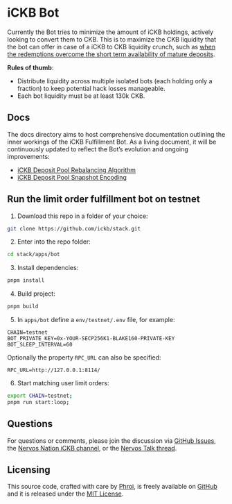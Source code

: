 # iCKB Bot

Currently the Bot tries to minimize the amount of iCKB holdings, actively looking to convert them to CKB. This is to maximize the CKB liquidity that the bot can offer in case of a iCKB to CKB liquidity crunch, such as [when the redemptions overcome the short term availability of mature deposits](https://talk.nervos.org/t/dis-ickb-dckb-rescuer-funding-proposal-non-coding-expenses/8369/14).

**Rules of thumb**:

- Distribute liquidity across multiple isolated bots (each holding only a fraction) to keep potential hack losses manageable.
- Each bot liquidity must be at least 130k CKB.

## Docs

The docs directory aims to host comprehensive documentation outlining the inner workings of the iCKB Fulfillment Bot. As a living document, it will be continuously updated to reflect the Bot’s evolution and ongoing improvements:

- [iCKB Deposit Pool Rebalancing Algorithm](pool_rebalancing.md)
- [iCKB Deposit Pool Snapshot Encoding](pool_snapshot.md)

## Run the limit order fulfillment bot on testnet

1. Download this repo in a folder of your choice:  

```bash
git clone https://github.com/ickb/stack.git
```

2. Enter into the repo folder:

```bash
cd stack/apps/bot
```

3. Install dependencies:

```bash
pnpm install
```

4. Build project:

```bash
pnpm build
```

5. In `apps/bot` define a `env/testnet/.env` file, for example:

```
CHAIN=testnet
BOT_PRIVATE_KEY=0x-YOUR-SECP256K1-BLAKE160-PRIVATE-KEY
BOT_SLEEP_INTERVAL=60
```

Optionally the property `RPC_URL` can also be specified:

```
RPC_URL=http://127.0.0.1:8114/
```

6. Start matching user limit orders:

```bash
export CHAIN=testnet;
pnpm run start:loop;
```

## Questions

For questions or comments, please join the discussion via [GitHub Issues](https://github.com/ickb/stack/issues), the [Nervos Nation iCKB channel](https://t.me/NervosNation/307406/378182), or the [Nervos Talk thread](https://talk.nervos.org/t/dis-ickb-dckb-rescuer-funding-proposal-non-coding-expenses/8369).


## Licensing

This source code, crafted with care by [Phroi](https://phroi.com/), is freely available on [GitHub](https://github.com/ickb/stack) and it is released under the [MIT License](../../LICENSE).